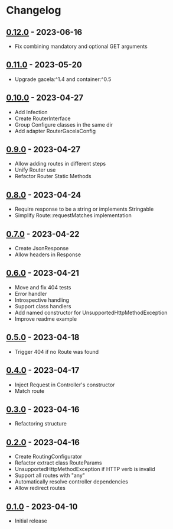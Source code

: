 # Changelog

## [0.12.0](https://github.com/gacela-project/router/compare/0.11.0...0.12.0) - 2023-06-16

- Fix combining mandatory and optional GET arguments

## [0.11.0](https://github.com/gacela-project/router/compare/0.10.0...0.11.0) - 2023-05-20

- Upgrade gacela:^1.4 and container:^0.5


## [0.10.0](https://github.com/gacela-project/router/compare/0.10.0...0.11.0) - 2023-04-27

- Add Infection
- Create RouterInterface
- Group Configure classes in the same dir
- Add adapter RouterGacelaConfig

## [0.9.0](https://github.com/gacela-project/router/compare/0.9.0...0.10.0) - 2023-04-27

- Allow adding routes in different steps
- Unify Router use
- Refactor Router Static Methods

## [0.8.0](https://github.com/gacela-project/router/compare/0.8.0...0.9.0) - 2023-04-24

- Require response to be a string or implements Stringable
- Simplify Route::requestMatches implementation

## [0.7.0](https://github.com/gacela-project/router/compare/0.7.0...0.8.0) - 2023-04-22

- Create JsonResponse
- Allow headers in Response

## [0.6.0](https://github.com/gacela-project/router/compare/0.6.0...0.7.0) - 2023-04-21

- Move and fix 404 tests
- Error handler
- Introspective handling
- Support class handlers
- Add named constructor for UnsupportedHttpMethodException
- Improve readme example

## [0.5.0](https://github.com/gacela-project/router/compare/0.4.0...0.5.0) - 2023-04-18

- Trigger 404 if no Route was found

## [0.4.0](https://github.com/gacela-project/router/compare/0.3.0...0.4.0) - 2023-04-17

- Inject Request in Controller's constructor
- Match route

## [0.3.0](https://github.com/gacela-project/router/compare/0.2.0...0.3.0) - 2023-04-16

- Refactoring structure

## [0.2.0](https://github.com/gacela-project/router/compare/0.1.0...0.2.0) - 2023-04-16

- Create RoutingConfigurator
- Refactor extract class RouteParams
- UnsupportedHttpMethodException if HTTP verb is invalid
- Support all routes with "any"
- Automatically resolve controller dependencies
- Allow redirect routes

## [0.1.0](https://github.com/gacela-project/router/releases/tag/0.1.0) - 2023-04-10

- Initial release
